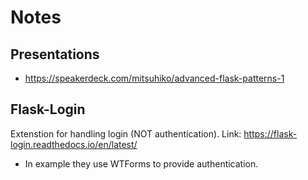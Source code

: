 
# Notes


## Presentations
- https://speakerdeck.com/mitsuhiko/advanced-flask-patterns-1

## Flask-Login
Extenstion for handling login (NOT authentication).
Link: https://flask-login.readthedocs.io/en/latest/
- In example they use WTForms to provide authentication.
